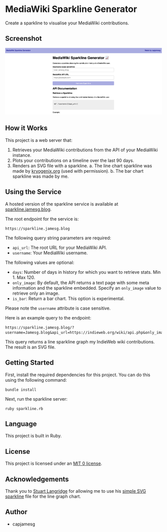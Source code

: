 # MediaWiki Sparkline Generator

Create a sparkline to visualise your MediaWiki contributions.

## Screenshot

![A web application that generates a sparkline for your MediaWiki contributions](screenshot.png)

## How it Works

This project is a web server that:

1. Retrieves your MediaWiki contributions from the API of your MediaWiki instance.
2. Plots your contributions on a timeline over the last 90 days.
3. Renders an SVG file with a sparkline.
    a. The line chart sparkline was made by [kryogenix.org](https://kryogenix.org/days/2012/12/30/simple-svg-sparklines/) (used with permission).
    b. The bar chart sparkline was made by me.

## Using the Service

A hosted version of the sparkline service is available at [sparkline.jamesg.blog](https://sparkline.jamesg.blog).

The root endpoint for the service is:

    https://sparkline.jamesg.blog

The following query string parameters are required:

- `api_url`: The root URL for your MediaWiki API.
- `username`: Your MediaWiki username.

The following values are optional:

- `days`: Number of days in history for which you want to retrieve stats. Min 1. Max 120.
- `only_image`: By default, the API returns a text page with some meta information and the sparkline embedded. Specify an `only_image` value to retrieve only an image.
- `is_bar`: Return a bar chart. This option is experimental.

Please note the `username` attribute is case sensitive.

Here is an example query to the endpoint:

    https://sparkline.jamesg.blog/?username=Jamesg.blog&api_url=https://indieweb.org/wiki/api.php&only_image=true

This query returns a line sparkline graph my IndieWeb wiki contributions. The result is an SVG file.

## Getting Started

First, install the required dependencies for this project. You can do this using the following command:

    bundle install

Next, run the sparkline server:

    ruby sparkline.rb

## Language

This project is built in Ruby.

## License

This project is licensed under an [MIT 0 license](LICENSE).

## Acknowledgements

Thank you to [Stuart Langridge](https://kryogenix.org) for allowing me to use his [simple SVG sparkline](https://kryogenix.org/days/2012/12/30/simple-svg-sparklines/) file for the line graph chart.

## Author

- capjamesg